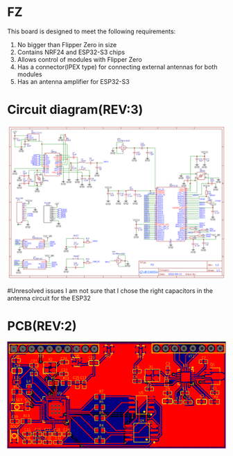 # FZ
This board is designed to meet the following requirements:
1) No bigger than Flipper Zero in size
2) Contains NRF24 and ESP32-S3 chips
3) Allows control of modules with Flipper Zero
4) Has a connector(IPEX	type) for connecting external antennas  for both modules
5) Has an antenna amplifier for ESP32-S3


# Circuit diagram(REV:3)

![](https://github.com/Dm1try1/Final/blob/master/Schematic_New%20Project_2022-09-22.png)

#Unresolved issues
I am not sure that I chose the right capacitors in the antenna circuit for the ESP32

# PCB(REV:2)
![](https://github.com/Dm1try1/Final/blob/master/PNG.png)

